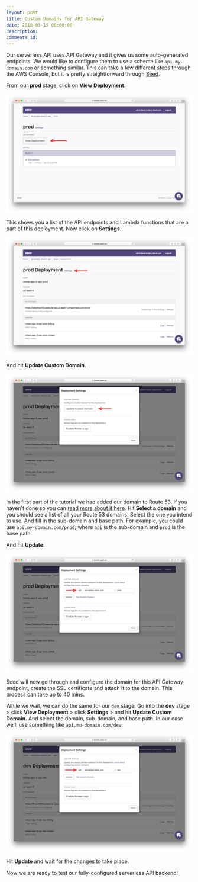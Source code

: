 ```yaml
---
layout: post
title: Custom Domains for API Gateway
date: 2018-03-15 00:00:00
description:
comments_id:
---
```


Our serverless API uses API Gateway and it gives us some auto-generated endpoints. We would like to configure them to use a scheme like `api.my-domain.com` or something similar. This can take a few different steps through the AWS Console, but it is pretty straightforward through [Seed](https://seed.run).

From our **prod** stage, click on **View Deployment**.

![Prod stage view deployment screenshot](/assets/part2/prod-stage-view-deployment.png)

This shows you a list of the API endpoints and Lambda functions that are a part of this deployment. Now click on **Settings**.

![Prod stage deployment screenshot](/assets/part2/prod-stage-deployment.png)

And hit **Update Custom Domain**.

![Custom domain panel prod screenshot](/assets/part2/custom-domain-panel-prod.png)

In the first part of the tutorial we had added our domain to Route 53. If you haven't done so you can [read more about it here](https://docs.aws.amazon.com/Route53/latest/DeveloperGuide/MigratingDNS.html). Hit **Select a domain** and you should see a list of all your Route 53 domains. Select the one you intend to use. And fill in the sub-domain and base path. For example, you could use `api.my-domain.com/prod`; where `api` is the sub-domain and `prod` is the base path.

And hit **Update**.

![Custom domain details prod screenshot](/assets/part2/custom-domain-details-prod.png)

Seed will now go through and configure the domain for this API Gateway endpoint, create the SSL certificate and attach it to the domain. This process can take up to 40 mins.

While we wait, we can do the same for our `dev` stage. Go into the **dev** stage > click **View Deployment** > click **Settings** > and hit **Update Custom Domain**. And select the domain, sub-domain, and base path. In our case we'll use something like `api.mu-domain.com/dev`.

![Custom domain details dev screenshot](/assets/part2/custom-domain-details-dev.png)

Hit **Update** and wait for the changes to take place.

Now we are ready to test our fully-configured serverless API backend!
